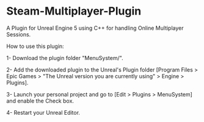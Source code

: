 # Steam-Multiplayer-Plugin
A Plugin for Unreal Engine 5 using C++ for handling Online Multiplayer Sessions.

How to use this plugin:

1- Download the plugin folder "MenuSystem/".

2- Add the downloaded plugin to the Unreal's Plugin folder [Program Files > Epic Games > "The Unreal version you are currently using" > Engine > Plugins].

3- Launch your personal project and go to [Edit > Plugins > MenuSystem] and enable the Check box.

4- Restart your Unreal Editor.